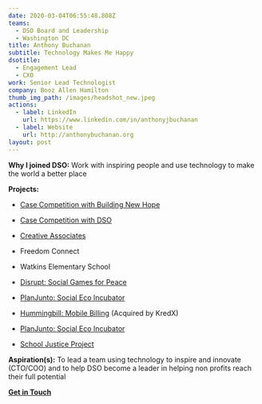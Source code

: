 ```yaml
---
date: 2020-03-04T06:55:48.808Z
teams:
  - DSO Board and Leadership
  - Washington DC
title: Anthony Buchanan
subtitle: Technology Makes Me Happy
dsotitle:
  - Engagement Lead
  - CXO
work: Senior Lead Technologist
company: Booz Allen Hamilton
thumb_img_path: /images/headshot_new.jpeg
actions:
  - label: LinkedIn
    url: https://www.linkedin.com/in/anthonyjbuchanan
  - label: Website
    url: http://anthonybuchanan.org
layout: post
---
```

**Why I joined DSO:** Work with inspiring people and use technology to make the world a better place

**Projects:** 
- [Case Competition with Building New Hope](https://dsoglobal.org/posts/building-new-hope-bnh/)

- [Case Competition with DSO](https://www.globalgiving.org/projects/enable-volunteer-consultants-tackle-global-issues/reports/?subid=127473)
- [Creative Associates](https://www.creativeassociatesinternational.com/)
- Freedom Connect
- Watkins Elementary School
- [Disrupt: Social Games for Peace](https://dsoglobal.org/posts/disrupt/) 
- [PlanJunto: Social Eco Incubator](https://dsoglobal.org/posts/planjunto/)
- [Hummingbill: Mobile Billing](https://gust.com/companies/hummingbill) (Acquired by KredX)
- [PlanJunto: Social Eco Incubator](https://dsoglobal.org/posts/planjunto/)
- [School Justice Project](http://www.sjpdc.org/)

**Aspiration(s):** To lead a team using technology to inspire and innovate (CTO/COO) and to help DSO become a leader in helping non profits reach their full potential

**[Get in Touch](mailto:anthonybuchanan@dsoglobal.org)**